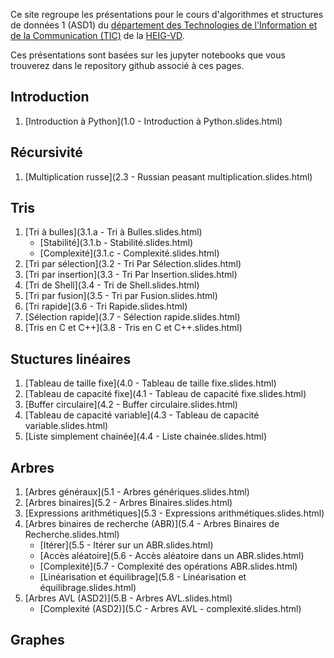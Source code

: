 
Ce site regroupe les présentations pour le cours d'algorithmes et structures de données 1 (ASD1) du [département des Technologies de l'Information et de la Communication (TIC)](https://heig-vd.ch/a-propos/heig-vd/organisation/departements/tic) de la [
HEIG-VD](http://www.heig-vd.ch).

Ces présentations sont basées sur les jupyter notebooks que vous trouverez dans le repository github associé à ces pages.

## Introduction

1. [Introduction à Python](1.0 - Introduction à Python.slides.html)

## Récursivité

1. [Multiplication russe](2.3 - Russian peasant multiplication.slides.html)


## Tris

1. [Tri à bulles](3.1.a - Tri à Bulles.slides.html)
    * [Stabilité](3.1.b - Stabilité.slides.html)
    * [Complexité](3.1.c - Complexité.slides.html)
1. [Tri par sélection](3.2 - Tri Par Sélection.slides.html)
1. [Tri par insertion](3.3 - Tri Par Insertion.slides.html)
1. [Tri de Shell](3.4 - Tri de Shell.slides.html)
1. [Tri par fusion](3.5 - Tri par Fusion.slides.html)
1. [Tri rapide](3.6 - Tri Rapide.slides.html)
1. [Sélection rapide](3.7 - Sélection rapide.slides.html)
1. [Tris en C et C++](3.8 - Tris en C et C++.slides.html)

## Stuctures linéaires

1. [Tableau de taille fixe](4.0 - Tableau de taille fixe.slides.html)
1. [Tableau de capacité fixe](4.1 - Tableau de capacité fixe.slides.html)
1. [Buffer circulaire](4.2 - Buffer circulaire.slides.html)
1. [Tableau de capacité variable](4.3 - Tableau de capacité variable.slides.html)
1. [Liste simplement chainée](4.4 - Liste chainée.slides.html)

## Arbres

1. [Arbres généraux](5.1 - Arbres génériques.slides.html)
1. [Arbres binaires](5.2 - Arbres Binaires.slides.html)
1. [Expressions arithmétiques](5.3 - Expressions arithmétiques.slides.html)
1. [Arbres binaires de recherche (ABR)](5.4 - Arbres Binaires de Recherche.slides.html)
    * [Itérer](5.5 - Itérer sur un ABR.slides.html)
    * [Accès aléatoire](5.6 - Accès aléatoire dans un ABR.slides.html)
    * [Complexité](5.7 - Complexité des opérations ABR.slides.html)
    * [Linéarisation et équilibrage](5.8 - Linéarisation et équilibrage.slides.html)
1. [Arbres AVL (ASD2)](5.B - Arbres AVL.slides.html)
    * [Complexité (ASD2)](5.C - Arbres AVL - complexité.slides.html)

## Graphes
